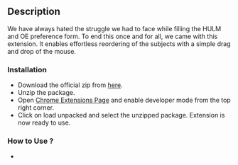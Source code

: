 ## Description

We have always hated the struggle we had to face while filling the HULM and OE preference form. To end this once and for all, we came with this extension. It enables effortless reordering of the subjects with a simple drag and drop of the mouse.  

### Installation

- Download the official zip from [here](https://github.com/TheAnshul756/MCGFTGF/archive/refs/heads/main.zip).
- Unzip the package.
- Open [Chrome Extensions Page](chrome://extensions/) and enable developer mode from the top right corner.
- Click on load unpacked and select the unzipped package. Extension is now ready to use.


### How to Use ?

- 
